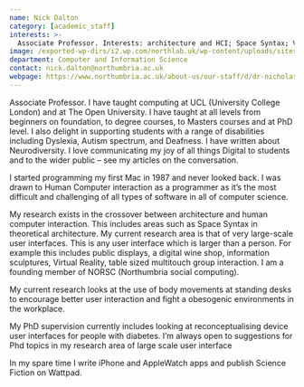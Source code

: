 ```yaml
---
name: Nick Dalton
category: [academic_staff]
interests: >-
  Associate Professor. Interests: architecture and HCI; Space Syntax; Very large-scale user interfaces – public displays, VR, table-sized multitouch surfaces
image: /exported-wp-dirs/i2.wp.com/northlab.uk/wp-content/uploads/sites/15/2019/03/NicholasDalton13c8.jpg
department: Computer and Information Science
contact: nick.dalton@northumbria.ac.uk
webpage: https://www.northumbria.ac.uk/about-us/our-staff/d/dr-nicholas-dalton/
---
```

Associate Professor. I have taught computing at UCL (University College London) and at The Open University.  I have taught at all levels from beginners on foundation, to degree courses, to Masters courses and at PhD level.  I also delight in supporting students with a range of disabilities including Dyslexia, Autism spectrum, and Deafness. I have written about Neurodiversity.  I love communicating my joy of all things Digital to students and to the wider public – see my articles on the conversation.

I started programming my first Mac in 1987 and never looked back.  I was drawn to Human Computer interaction  as  a programmer as it’s the most difficult and challenging of all types of software in all of computer science.  

My research exists in the crossover between architecture and human computer interaction. This includes areas such as Space Syntax in theoretical architecture.  My current research area is that of very large-scale user interfaces.  This is any user interface which is larger than a person.  For example this includes public displays, a digital wine shop, information sculptures, Virtual Reality, table sized multitouch group interaction.  I am a founding member of NORSC (Northumbria social computing).  

My current research looks at the use of body movements at standing desks to encourage better user interaction and fight a obesogenic environments in the workplace.

My PhD supervision currently includes looking at reconceptualising device user interfaces for people with diabetes.  I’m always open to suggestions for Phd topics in my research area of large scale user interface

In my spare time I write iPhone and AppleWatch apps and publish Science Fiction on Wattpad. 
